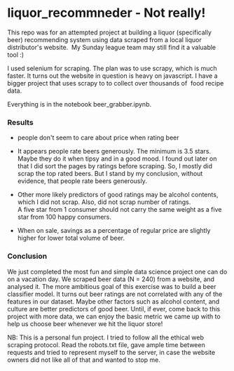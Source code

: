 # liquor_recommneder - Not really!

This repo was for an attempted project at building a liquor (specifically beer) recommending system using data scraped from a local liquor distributor's website.  My Sunday league team may still find it a valuable tool :) 


I used selenium for scraping. The plan was to use scrapy, which is much faster. It turns out the website in question is heavy on javascript. 
I have a bigger project that uses scrapy to to collect over thousands of  food recipe data. 

Everything is in the notebook beer_grabber.ipynb.

<h3>Results</h3>

- people don't seem to care about price when rating beer

- It appears people rate beers generously. The minimum is 3.5 stars. Maybe they do it when tipsy and in a good mood. I found out later on that I did sort the pages by ratings before scraping. So, I mostly did scrap the top rated beers. But I stand by my conclusion, without evidence, that people rate beers generously.

- Other more likely predictors of good ratings may be alcohol contents, which I did not scrap. Also, did not scrap number of ratings. <br>A five star from 1 consumer should not carry the same weight as a five star from 100 happy consumers. 

- When on sale, savings as a percentage of regular price are slightly higher for lower total volume of beer.

<h3>Conclusion </h3>
We just completed the most fun and simple data science project one can do on a vacation day. We scraped beer data (N = 240) from a website, and analysed it. The more ambitious goal of this exercise was to build a beer classifier model. It turns out beer ratings are not correlated with any of the features in our dataset. Maybe other factors such as alcohol content, and culture are better predictors of good beer. Until, if ever, come back to this project with more data, we can enjoy the basic metric we came up with to help us choose beer whenever we hit the liquor store!

<p> NB: This is a personal fun project. I tried to follow all the ethical web scraping protocol. Read the robots.txt file, gave ample time between requests and tried to represent myself to the server, in case the website owners did not like all of that and wanted to stop me.</p>
